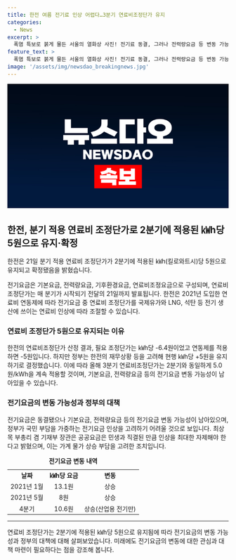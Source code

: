 ```yaml
---
title: 한전 여름 전기료 인상 어렵다…3분기 연료비조정단가 유지
categories:
  - News
excerpt: >
  폭염 특보로 붉게 물든 서울의 열화상 사진! 전기료 동결, 그러나 전력량요금 등 변동 가능성 남아. 전기요금 부담 고려해 산업용 전기는 10.6원 인상, 공공요금은 최대한 자제해야 - 전국 폭염 속 서울 붉은 열화상 사진, 전기료 동결 속 다가온 변수의 관심 필요!
feature_text: >
  폭염 특보로 붉게 물든 서울의 열화상 사진! 전기료 동결, 그러나 전력량요금 등 변동 가능성 남아. 전기요금 부담 고려해 산업용 전기는 10.6원 인상, 공공요금은 최대한 자제해야 - 전국 폭염 속 서울 붉은 열화상 사진, 전기료 동결 속 다가온 변수의 관심 필요!
image: '/assets/img/newsdao_breakingnews.jpg'
---
```


<p><img src="/assets/img/newsdao_breakingnews.jpg" alt="implanttips 속보" /></p>

<h2 data-ke-size="size26">한전, 분기 적용 연료비 조정단가로 2분기에 적용된 ㎾h당 5원으로 유지·확정</h2>

<p data-ke-size="size16">한전은 21일 분기 적용 연료비 조정단가가 2분기에 적용된 ㎾h(킬로와트시)당 5원으로 유지되고 확정됐음을 밝혔습니다.</p>

<p data-ke-size="size16">전기요금은 기본요금, 전력량요금, 기후환경요금, 연료비조정요금으로 구성되며, 연료비 조정단가는 매 분기가 시작되기 전달의 21일까지 발표됩니다. 한전은 2021년 도입한 연료비 연동제에 따라 전기요금 중 연료비 조정단가를 국제유가와 LNG, 석탄 등 전기 생산에 쓰이는 연료비 인상에 따라 조절할 수 있습니다.</p>

<h3 data-ke-size="size24">연료비 조정단가 5원으로 유지되는 이유</h3>

<p data-ke-size="size16">한전의 연료비조정단가 산정 결과, 필요 조정단가는 ㎾h당 -6.4원이었고 연동제를 적용하면 -5원입니다. 하지만 정부는 한전의 재무상황 등을 고려해 현행 ㎾h당 +5원을 유지하기로 결정했습니다. 이에 따라 올해 3분기 연료비조정단가는 2분기와 동일하게 5.0원/kWh을 계속 적용할 것이며, 기본요금, 전력량요금 등의 전기요금 변동 가능성이 남아있을 수 있습니다.</p>

<h3 data-ke-size="size24">전기요금의 변동 가능성과 정부의 대책</h3>

<p data-ke-size="size16">전기요금은 동결됐으나 기본요금, 전력량요금 등의 전기요금 변동 가능성이 남아있으며, 정부가 국민 부담을 가중하는 전기요금 인상을 고려하기 어려울 것으로 보입니다. 최상목 부총리 겸 기재부 장관은 공공요금은 민생과 직결된 만큼 인상을 최대한 자제해야 한다고 밝혔으며, 이는 가계 물가 상승 부담을 고려한 조치입니다.</p>

<table>
    <caption><b>전기요금 변동 내역</b></caption>
    <tr>
        <td style="text-align: center; height: 17px;"><b>날짜</b></td>
        <td style="text-align: center; height: 17px;"><b>㎾h당 요금</b></td>
        <td style="text-align: center; height: 17px;"><b>변동</b></td>
    </tr>
    <tr>
        <td style="text-align: center; height: 17px;">2021년 1월</td>
        <td style="text-align: center; height: 17px;">13.1원</td>
        <td style="text-align: center; height: 17px;">상승</td>
    </tr>
    <tr>
        <td style="text-align: center; height: 17px;">2021년 5월</td>
        <td style="text-align: center; height: 17px;">8원</td>
        <td style="text-align: center; height: 17px;">상승</td>
    </tr>
    <tr>
        <td style="text-align: center; height: 17px;">4분기</td>
        <td style="text-align: center; height: 17px;">10.6원</td>
        <td style="text-align: center; height: 17px;">상승(산업용 전기만)</td>
    </tr>
</table>

<hr>

<p data-ke-size="size16">연료비 조정단가는 2분기에 적용된 ㎾h당 5원으로 유지됨에 따라 전기요금의 변동 가능성과 정부의 대책에 대해 살펴보았습니다. 미래에도 전기요금의 변동에 대한 관심과 대책 마련이 필요하다는 점을 강조해 봅니다.</p>

